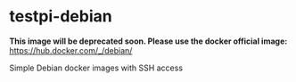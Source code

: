 testpi-debian
============

**This image will be deprecated soon. Please use the docker official image:** https://hub.docker.com/_/debian/



Simple Debian docker images with SSH access

